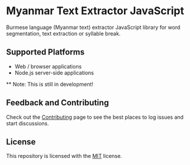 # Myanmar Text Extractor JavaScript

Burmese language (Myanmar text) extractor JavaScript library for word segmentation, text extraction or syllable break.
## Supported Platforms

* Web / browser applications
* Node.js server-side applications

** Note: This is still in development!

## Feedback and Contributing

Check out the [Contributing](https://github.com/myanmartools/myanmar-text-extractor-js/blob/master/CONTRIBUTING.md) page to see the best places to log issues and start discussions.

## License

This repository is licensed with the [MIT](https://github.com/myanmartools/myanmar-text-extractor-js/blob/master/LICENSE) license.
